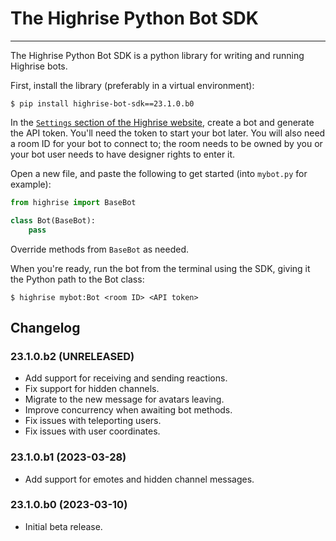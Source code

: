 # The Highrise Python Bot SDK

---

The Highrise Python Bot SDK is a python library for writing and running Highrise bots.

First, install the library (preferably in a virtual environment):

```shell
$ pip install highrise-bot-sdk==23.1.0.b0
```

In the [`Settings` section of the Highrise website](https://highrise.game/account/settings), create a bot and generate the API token. You'll need the token to start your bot later.
You will also need a room ID for your bot to connect to; the room needs to be owned by you or your bot user needs to have designer rights to enter it.

Open a new file, and paste the following to get started (into `mybot.py` for example):

```python
from highrise import BaseBot

class Bot(BaseBot):
    pass
```

Override methods from `BaseBot` as needed.

When you're ready, run the bot from the terminal using the SDK, giving it the Python path to the Bot class:

```
$ highrise mybot:Bot <room ID> <API token>
```

## Changelog

### 23.1.0.b2 (UNRELEASED)

- Add support for receiving and sending reactions.
- Fix support for hidden channels.
- Migrate to the new message for avatars leaving.
- Improve concurrency when awaiting bot methods.
- Fix issues with teleporting users.
- Fix issues with user coordinates.

### 23.1.0.b1 (2023-03-28)

- Add support for emotes and hidden channel messages.

### 23.1.0.b0 (2023-03-10)

- Initial beta release.
